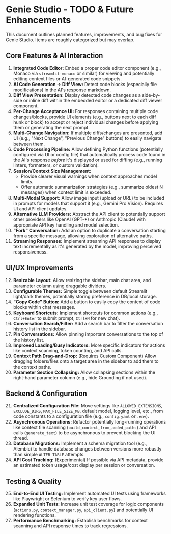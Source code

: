 # Genie Studio - TODO & Future Enhancements

This document outlines planned features, improvements, and bug fixes for Genie Studio. Items are roughly categorized but may overlap.

## Core Features & AI Interaction

1.  **Integrated Code Editor:** Embed a proper code editor component (e.g., Monaco via `streamlit-monaco` or similar) for viewing and potentially editing context files or AI-generated code snippets.
2.  **AI Code Generation -> Diff View:** Detect code blocks (especially file modifications) in the AI's response markdown.
3.  **Diff View Presentation:** Display detected code changes as a side-by-side or inline diff within the embedded editor or a dedicated diff viewer component.
4.  **Per-Change Acceptance UI:** For responses containing multiple code changes/blocks, provide UI elements (e.g., buttons next to each diff hunk or block) to accept or reject individual changes before applying them or generating the next prompt.
5.  **Multi-Change Navigation:** If multiple diffs/changes are presented, add UI (e.g., "Next Change", "Previous Change" buttons) to easily navigate between them.
6.  **Code Processing Pipeline:** Allow defining Python functions (potentially configured via UI or config file) that automatically process code found in the AI's response *before* it's displayed or used for diffing (e.g., running linters, formatters, or custom validation).
7.  **Session/Context Size Management:**
    *   Provide clearer visual warnings when context approaches model limits.
    *   Offer automatic summarization strategies (e.g., summarize oldest N messages) when context limit is exceeded.
8.  **Multi-Modal Support:** Allow image input (upload or URL) to be included in prompts for models that support it (e.g., Gemini Pro Vision). Requires UI and API client updates.
9.  **Alternative LLM Providers:** Abstract the API client to potentially support other providers like OpenAI (GPT-*) or Anthropic (Claude) with appropriate API key handling and model selection.
10. **"Fork" Conversation:** Add an option to duplicate a conversation starting from a specific message, allowing exploration of alternative paths.
11. **Streaming Responses:** Implement streaming API responses to display text incrementally as it's generated by the model, improving perceived responsiveness.

## UI/UX Improvements

12. **Resizable Layout:** Allow resizing the sidebar, main chat area, and parameter column using draggable dividers.
13. **Configurable Themes:** Simple toggle between default Streamlit light/dark themes, potentially storing preference in DB/local storage.
14. **"Copy Code" Button:** Add a button to easily copy the content of code blocks within chat messages.
15. **Keyboard Shortcuts:** Implement shortcuts for common actions (e.g., `Ctrl+Enter` to submit prompt, `Ctrl+N` for new chat).
16. **Conversation Search/Filter:** Add a search bar to filter the conversation history list in the sidebar.
17. **Pin Conversations:** Allow pinning important conversations to the top of the history list.
18. **Improved Loading/Busy Indicators:** More specific indicators for actions like context scanning, token counting, and API calls.
19. **Context Path Drag-and-Drop:** (Requires Custom Component) Allow dragging folders/files onto a target area in the sidebar to add them to the context paths.
20. **Parameter Section Collapsing:** Allow collapsing sections within the right-hand parameter column (e.g., hide Grounding if not used).

## Backend & Configuration

21. **Centralized Configuration File:** Move settings like `ALLOWED_EXTENSIONS`, `EXCLUDE_DIRS`, `MAX_FILE_SIZE_MB`, default model, logging level, etc., from code constants to a configuration file (e.g., `config.yaml` or `.env`).
22. **Asynchronous Operations:** Refactor potentially long-running operations like context file scanning (`build_context_from_added_paths`) and API calls (`generate_text`) to be asynchronous to prevent blocking the UI thread.
23. **Database Migrations:** Implement a schema migration tool (e.g., Alembic) to handle database changes between versions more robustly than simple `ALTER TABLE` attempts.
24. **API Cost Tracking:** (Experimental) If possible via API metadata, provide an estimated token usage/cost display per session or conversation.

## Testing & Quality

25. **End-to-End UI Testing:** Implement automated UI tests using frameworks like Playwright or Selenium to verify key user flows.
26. **Expanded Unit Tests:** Increase unit test coverage for logic components (`actions.py`, `context_manager.py`, `api_client.py`) and potentially UI rendering functions.
27. **Performance Benchmarking:** Establish benchmarks for context scanning and API response times to track regressions.